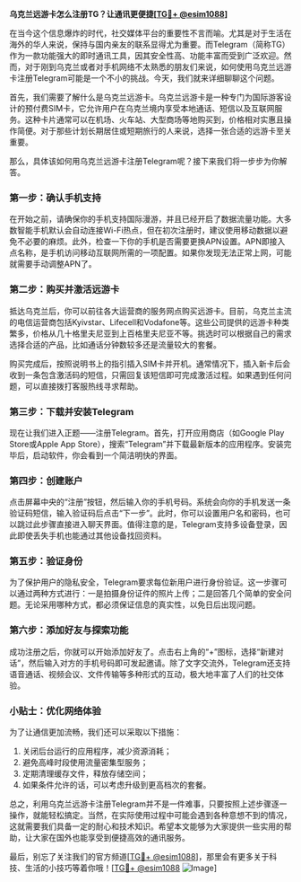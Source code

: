 **乌克兰远游卡怎么注册TG？让通讯更便捷[[TG💪+ @esim1088](https://t.me/s/esim1088)]**

在当今这个信息爆炸的时代，社交媒体平台的重要性不言而喻。尤其是对于生活在海外的华人来说，保持与国内亲友的联系显得尤为重要。而Telegram（简称TG）作为一款功能强大的即时通讯工具，因其安全性高、功能丰富而受到广泛欢迎。然而，对于刚到乌克兰或者对手机网络不太熟悉的朋友们来说，如何使用乌克兰远游卡注册Telegram可能是一个不小的挑战。今天，我们就来详细聊聊这个问题。

首先，我们需要了解什么是乌克兰远游卡。乌克兰远游卡是一种专门为国际游客设计的预付费SIM卡，它允许用户在乌克兰境内享受本地通话、短信以及互联网服务。这种卡片通常可以在机场、火车站、大型商场等地购买到，价格相对实惠且操作简便。对于那些计划长期居住或短期旅行的人来说，选择一张合适的远游卡至关重要。

那么，具体该如何用乌克兰远游卡注册Telegram呢？接下来我们将一步步为你解答。

### 第一步：确认手机支持

在开始之前，请确保你的手机支持国际漫游，并且已经开启了数据流量功能。大多数智能手机默认会自动连接Wi-Fi热点，但在初次注册时，建议使用移动数据以避免不必要的麻烦。此外，检查一下你的手机是否需要更换APN设置。APN即接入点名称，是手机访问移动互联网所需的一项配置。如果你发现无法正常上网，可能就需要手动调整APN了。

### 第二步：购买并激活远游卡

抵达乌克兰后，你可以前往各大运营商的服务网点购买远游卡。目前，乌克兰主流的电信运营商包括Kyivstar、Lifecell和Vodafone等。这些公司提供的远游卡种类繁多，价格从几十格里夫尼亚到上百格里夫尼亚不等。挑选时可以根据自己的需求选择合适的产品，比如通话分钟数较多还是流量较大的套餐。

购买完成后，按照说明书上的指引插入SIM卡并开机。通常情况下，插入新卡后会收到一条包含激活码的短信，只需回复该短信即可完成激活过程。如果遇到任何问题，可以直接拨打客服热线寻求帮助。

### 第三步：下载并安装Telegram

现在让我们进入正题——注册Telegram。首先，打开应用商店（如Google Play Store或Apple App Store），搜索“Telegram”并下载最新版本的应用程序。安装完毕后，启动软件，你会看到一个简洁明快的界面。

### 第四步：创建账户

点击屏幕中央的“注册”按钮，然后输入你的手机号码。系统会向你的手机发送一条验证码短信，输入验证码后点击“下一步”。此时，你可以设置用户名和密码，也可以跳过此步骤直接进入聊天界面。值得注意的是，Telegram支持多设备登录，因此即使丢失手机也能通过其他设备找回资料。

### 第五步：验证身份

为了保护用户的隐私安全，Telegram要求每位新用户进行身份验证。这一步骤可以通过两种方式进行：一是拍摄身份证件的照片上传；二是回答几个简单的安全问题。无论采用哪种方式，都必须保证信息的真实性，以免日后出现问题。

### 第六步：添加好友与探索功能

成功注册之后，你就可以开始添加好友了。点击右上角的“+”图标，选择“新建对话”，然后输入对方的手机号码即可发起邀请。除了文字交流外，Telegram还支持语音通话、视频会议、文件传输等多种形式的互动，极大地丰富了人们的社交体验。

### 小贴士：优化网络体验

为了让通信更加流畅，我们还可以采取以下措施：
1. 关闭后台运行的应用程序，减少资源消耗；
2. 避免高峰时段使用流量密集型服务；
3. 定期清理缓存文件，释放存储空间；
4. 如果条件允许的话，可以考虑升级到更高档次的套餐。

总之，利用乌克兰远游卡注册Telegram并不是一件难事，只要按照上述步骤逐一操作，就能轻松搞定。当然，在实际使用过程中可能会遇到各种意想不到的情况，这就需要我们具备一定的耐心和技术知识。希望本文能够为大家提供一些实用的帮助，让大家在国外也能享受到便捷高效的通讯服务。

最后，别忘了关注我们的官方频道[[TG💪+ @esim1088](https://t.me/s/esim1088)]，那里会有更多关于科技、生活的小技巧等着你哦！[[TG💪+ @esim1088](https://t.me/s/esim1088) ![Image](https://i.postimg.cc/4NQfJmqS/Snipaste-2025-05-13-00-14-12.png)]